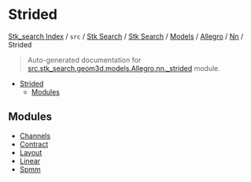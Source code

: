 # Strided

[Stk_search Index](../../../../../../../README.md#stk_search-index) / `src` / [Stk Search](../../../../../index.md#stk-search) / [Stk Search](../../../../../index.md#stk-search) / [Models](../../../index.md#models) / [Allegro](../../index.md#allegro) / [Nn](../index.md#nn) / Strided

> Auto-generated documentation for [src.stk_search.geom3d.models.Allegro.nn._strided](https://github.com/mohammedazzouzi15/STK_search/blob/main/src/stk_search/geom3d/models/Allegro/nn/_strided/__init__.py) module.

- [Strided](#strided)
  - [Modules](#modules)

## Modules

- [Channels](./_channels.md)
- [Contract](./_contract.md)
- [Layout](./_layout.md)
- [Linear](./_linear.md)
- [Spmm](./_spmm.md)